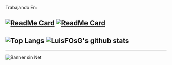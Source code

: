 Trabajando En:

[![ReadMe Card](https://github-readme-stats.vercel.app/api/pin/?username=LuisFOsG&repo=Consulta-Medica&theme=react)](https://github.com/LuisFOsG/Consulta-Medica)
[![ReadMe Card](https://github-readme-stats.vercel.app/api/pin/?username=LuisFOsG&repo=graficas-chartjs&theme=react)](https://github.com/LuisFOsG/graficas-chartjs)
---------------
![Top Langs](https://github-readme-stats.vercel.app/api/top-langs/?username=LuisFOsG&layout=compact&bg_color=547B7D&title_color=E0E6E6&text_color=AFF3F3)
![LuisFOsG's github stats](https://github-readme-stats.vercel.app/api?username=LuisFOsG&show_icons=true&theme=dark&show_owner=true)
---------------
---------------
![Banner sin Net](https://raw.githubusercontent.com/saadeghi/saadeghi/master/dino.gif "Sin Net")

<!--
**LuisFOsG/LuisFOsG** is a ✨ _special_ ✨ repository because its `README.md` (this file) appears on your GitHub profile.

Here are some ideas to get you started:

- 🔭 I’m currently working on ...
- 🌱 I’m currently learning ...
- 👯 I’m looking to collaborate on ...
- 🤔 I’m looking for help with ...
- 💬 Ask me about ...
- 📫 How to reach me: ...
- 😄 Pronouns: ...
- ⚡ Fun fact: ...
-->
